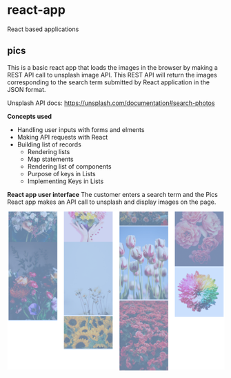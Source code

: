 # react-app
React based applications

## pics

This is a basic react app that loads the images in the browser by making a REST API call to unsplash image API. This REST API will return the images corresponding to the search term submitted by React application in the JSON format.

Unsplash API docs: https://unsplash.com/documentation#search-photos

**Concepts used**

- Handling user inputs with forms and elments
- Making API requests with React
- Building list of records
  - Rendering lists
  - Map statements
  - Rendering list of components
  - Purpose of keys in Lists
  - Implementing Keys in Lists

**React app user interface**
The customer enters a search term and the Pics React app makes an API call to unsplash and display images on the page.

![Accuracy](https://github.com/agoel41/react-app/blob/master/pics/public/Pics%20react%20app.png)
